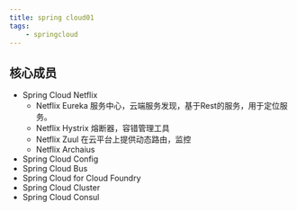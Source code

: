 ```yaml
--- 
title: spring cloud01  
tags:
    - springcloud
---
```

## 核心成员
- Spring Cloud Netflix
    - Netflix Eureka 
    服务中心，云端服务发现，基于Rest的服务，用于定位服务。
    - Netflix Hystrix
    熔断器，容错管理工具
    - Netflix Zuul
    在云平台上提供动态路由，监控
    - Netflix Archaius
- Spring Cloud Config
- Spring Cloud Bus
- Spring Cloud for Cloud Foundry
- Spring Cloud Cluster
- Spring Cloud Consul











